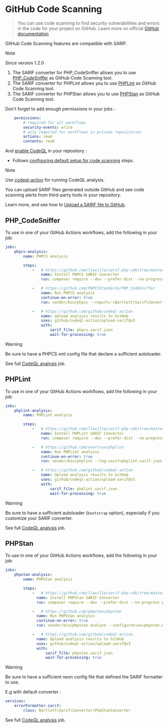 <!-- markdownlint-disable MD013 -->
# GitHub Code Scanning

> You can use code scanning to find security vulnerabilities and errors in the code for your project on GitHub.
> Learn more on official [GitHub documentation][github-code-scanning]

GitHub Code Scanning features are compatible with SARIF.

> [!NOTE]
> Since version 1.2.0
>
> 1. The SARIF converter for PHP_CodeSniffer allows you to use [PHP_CodeSniffer][phpcs] as GitHub Code Scanning tool.
> 2. The SARIF converter for PHPLint allows you to use [PHPLint][phplint] as GitHub Code Scanning tool.
> 3. The SARIF converter for PHPStan allows you to use [PHPStan][phpstan] as GitHub Code Scanning tool.

Don't forget to add enough permissions in your jobs :

```yaml
    permissions:
        # required for all workflows
        security-events: write
        # only required for workflows in private repositories
        actions: read
        contents: read
```

And [enable CodeQL][enabling-code-scanning] in your repository :

- Follows [configuring default setup for code scanning][config-default-setup-code-scanning] steps.

> [!NOTE]
> Use [codeql-action](https://github.com/github/codeql-action) for running CodeQL analysis.

You can upload SARIF files generated outside GitHub and see code scanning alerts from third-party tools in your repository.

Learn more, and see how to [Upload a SARIF file to GitHub][upload-sarif-file-to-github].

## PHP_CodeSniffer

To use in one of your GitHub Actions workflows, add the following in your job:

```yaml
jobs:
    phpcs-analysis:
        name: PHPCS analysis

        steps:
            -   # https://github.com/llaville/sarif-php-sdk/tree/master/examples/converters/phpcs
                name: Install PHPCS SARIF Converter
                run: composer require --dev --prefer-dist --no-progress squizlabs/php_codesniffer bartlett/sarif-php-sdk

            -   # https://github.com/PHPCSStandards/PHP_CodeSniffer
                name: Run PHPCS analysis
                continue-on-error: true
                run: vendor/bin/phpcs --report='\Bartlett\Sarif\Converter\PhpCsConverter' --report-file=phpcs.sarif.json

            -   # https://github.com/github/codeql-action
                name: Upload analysis results to GitHub
                uses: github/codeql-action/upload-sarif@v3
                with:
                    sarif_file: phpcs.sarif.json
                    wait-for-processing: true
```

> [!WARNING]
> Be sure to have a PHPCS xml config file that declare a sufficient autoloader.

See full [CodeQL analysis](https://github.com/llaville/sarif-php-sdk/blob/1.3/.github/workflows/codeql.yml#L19) job.

## PHPLint

To use in one of your GitHub Actions workflows, add the following in your job:

```yaml
jobs:
    phplint-analysis:
        name: PHPLint analysis

        steps:
            -   # https://github.com/llaville/sarif-php-sdk/tree/master/examples/converters/phplint
                name: Install PHPLint SARIF Converter
                run: composer require --dev --prefer-dist --no-progress overtrue/phplint bartlett/sarif-php-sdk

            -   # https://github.com/overtrue/phplint
                name: Run PHPLint analysis
                continue-on-error: true
                run: vendor/bin/phplint --log-sarif=phplint.sarif.json --bootstrap autoload.php

            -   # https://github.com/github/codeql-action
                name: Upload analysis results to GitHub
                uses: github/codeql-action/upload-sarif@v3
                with:
                    sarif_file: phplint.sarif.json
                    wait-for-processing: true
```

> [!WARNING]
> Be sure to have a sufficient autoloader (`bootstrap` option), especially if you customize your SARIF converter.

See full [CodeQL analysis](https://github.com/llaville/sarif-php-sdk/blob/1.3/.github/workflows/codeql.yml#L82) job.

## PHPStan

To use in one of your GitHub Actions workflows, add the following in your job:

```yaml
jobs:
    phpstan-analysis:
        name: PHPStan analysis

        steps:
            -   # https://github.com/llaville/sarif-php-sdk/tree/master/examples/converters/phpstan
              name: Install PHPStan SARIF Converter
              run: composer require --dev --prefer-dist --no-progress phpstan/phpstan bartlett/sarif-php-sdk

            -   # https://github.com/phpstan/phpstan
              name: Run PHPStan analysis
              continue-on-error: true
              run: vendor/bin/phpstan analyze --configuration=phpstan.neon.dist --error-format=sarif --autoload-file vendor/autoload.php > phpstan.sarif.json

            -   # https://github.com/github/codeql-action
              name: Upload analysis results to GitHub
              uses: github/codeql-action/upload-sarif@v3
              with:
                  sarif_file: phpstan.sarif.json
                  wait-for-processing: true
```

> [!WARNING]
> Be sure to have a sufficient neon config file that defined the SARIF formatter to use.

E.g with default converter :

```yaml
services:
    errorFormatter.sarif:
        class: Bartlett\Sarif\Converter\PhpStanConverter
```

See full [CodeQL analysis](https://github.com/llaville/sarif-php-sdk/blob/1.3/.github/workflows/codeql.yml#L145) job.

[github-code-scanning]: https://docs.github.com/en/code-security/code-scanning/introduction-to-code-scanning/about-code-scanning
[enabling-code-scanning]: https://docs.github.com/en/code-security/code-scanning/enabling-code-scanning
[config-default-setup-code-scanning]: https://docs.github.com/en/code-security/code-scanning/enabling-code-scanning/configuring-default-setup-for-code-scanning
[upload-sarif-file-to-github]: https://docs.github.com/en/code-security/code-scanning/integrating-with-code-scanning/uploading-a-sarif-file-to-github
[phpcs]: https://github.com/PHPCSStandards/PHP_CodeSniffer/
[phplint]: https://github.com/overtrue/phplint
[phpstan]: https://github.com/phpstan/phpstan
